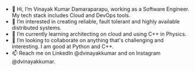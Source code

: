 - 👋 Hi, I’m Vinayak Kumar Damaraparapu, working as a Software Engineer. My tech stack includes Cloud and DevOps tools.
- 👀 I’m interested in creating reliable, fault tolerant and highly available distributed systems.
- 🌱 I’m currently learning architecting on cloud and using C++ in Physics.
- 💞️ I’m looking to collaborate on anything that's challenging and interesting. I am good at Python and C++.
- 📫 Reach me on LinkedIn @dvinayakkumar and on Instagram @dvinayakkumar.

<!---
dvinayakkumar/dvinayakkumar is a ✨ special ✨ repository because its `README.md` (this file) appears on your GitHub profile.
You can click the Preview link to take a look at your changes.
--->
